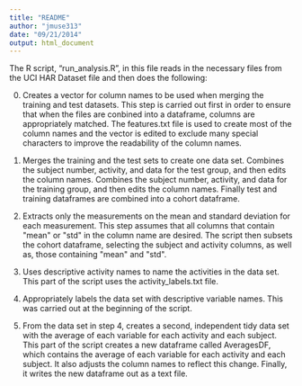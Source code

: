 ```yaml
---
title: "README"
author: "jmuse313"
date: "09/21/2014"
output: html_document
---
```


The R script, “run_analysis.R”, in this file reads in the necessary files from the UCI HAR Dataset file and then does the following:

0) Creates a vector for column names to be used when merging the training and test datasets.  This step is carried out first in order to ensure that when the files are conbined into a dataframe, columns are appropriately matched. The features.txt file is used to create most of the column names and the vector is edited to exclude many special characters to improve the readability of the column names.

1) Merges the training and the test sets to create one data set. Combines the subject number, activity, and data for the test group, and then edits the column names. Combines the subject number, activity, and data for the training group, and then edits the column names. Finally test and training dataframes are combined into a cohort dataframe.

2) Extracts only the measurements on the mean and standard deviation for each measurement. This step assumes that all columns that contain "mean" or "std" in the column name are desired.  The script then subsets the cohort dataframe, selecting the subject and activity columns, as well as, those containing "mean" and "std".

3) Uses descriptive activity names to name the activities in the data set. This part of the script uses the activity_labels.txt file.

4) Appropriately labels the data set with descriptive variable names. This was carried out at the beginning of the script.

5) From the data set in step 4, creates a second, independent tidy data set with the average of each variable for each activity and each subject. This part of the script creates a new dataframe called AveragesDF, which contains the average of each variable for each activity and each subject.  It also adjusts the column names to reflect this change.  Finally, it writes the new dataframe out as a text file.
